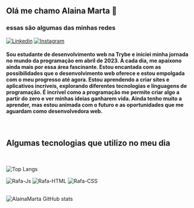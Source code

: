 
## Olá me chamo Alaina Marta 🩷 
### essas são algumas das minhas redes<br>
[![Linkedin](https://img.shields.io/badge/LinkedIn-0077B5?style=for-the-badge&logo=linkedin&logoColor=white)](https://www.linkedin.com/in/alaina-marta-ab15b01aa/) [![Instagram](https://img.shields.io/badge/Instagram-E4405F?style=for-the-badge&logo=instagram&logoColor=white)](https://www.instagram.com/alainamarta/) 

#### Sou estudante de desenvolvimento web na Trybe e iniciei minha jornada no mundo da programação em abril de 2023. A cada dia, me apaixono ainda mais por essa área fascinante. Estou encantada com as possibilidades que o desenvolvimento web oferece e estou empolgada com o meu progresso até agora. Estou aprendendo a criar sites e aplicativos incríveis, explorando diferentes tecnologias e linguagens de programação. É incrível como a programação me permite criar algo a partir do zero e ver minhas ideias ganharem vida. Ainda tenho muito a aprender, mas estou animada com o futuro e as oportunidades que me aguardam como desenvolvedora web.
<br>

## Algumas tecnologias que utilizo no meu dia
<br>

![Top Langs](https://github-readme-stats.vercel.app/api/top-langs/?username=alainamarta&layout=compact&theme=radical)

<div style="display: inline_block">
  <img align="center" alt="Rafa-Js" src="https://img.shields.io/badge/JavaScript-F7DF1E?style=for-the-badge&logo=javascript&logoColor=black">
  <img align="center" alt="Rafa-HTML"  src="https://img.shields.io/badge/HTML5-E34F26?style=for-the-badge&logo=html5&logoColor=white">
  <img align="center" alt="Rafa-CSS"  src="https://img.shields.io/badge/CSS3-1572B6?style=for-the-badge&logo=css3&logoColor=white">
</div>
<br>

![AlainaMarta GitHub stats](https://github-readme-stats.vercel.app/api?username=AlainaMarta&show_icons=true&theme=radical)
